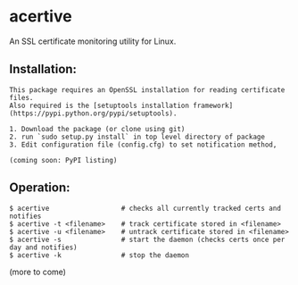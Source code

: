 # acertive

An SSL certificate monitoring utility for Linux.

## Installation:

	This package requires an OpenSSL installation for reading certificate files.
	Also required is the [setuptools installation framework](https://pypi.python.org/pypi/setuptools).

	1. Download the package (or clone using git)
	2. run `sudo setup.py install` in top level directory of package
	3. Edit configuration file (config.cfg) to set notification method, 

	(coming soon: PyPI listing)


## Operation:

```
$ acertive					# checks all currently tracked certs and notifies
$ acertive -t <filename>	# track certificate stored in <filename>
$ acertive -u <filename>	# untrack certificate stored in <filename>
$ acertive -s 				# start the daemon (checks certs once per day and notifies)
$ acertive -k 				# stop the daemon
```

(more to come)